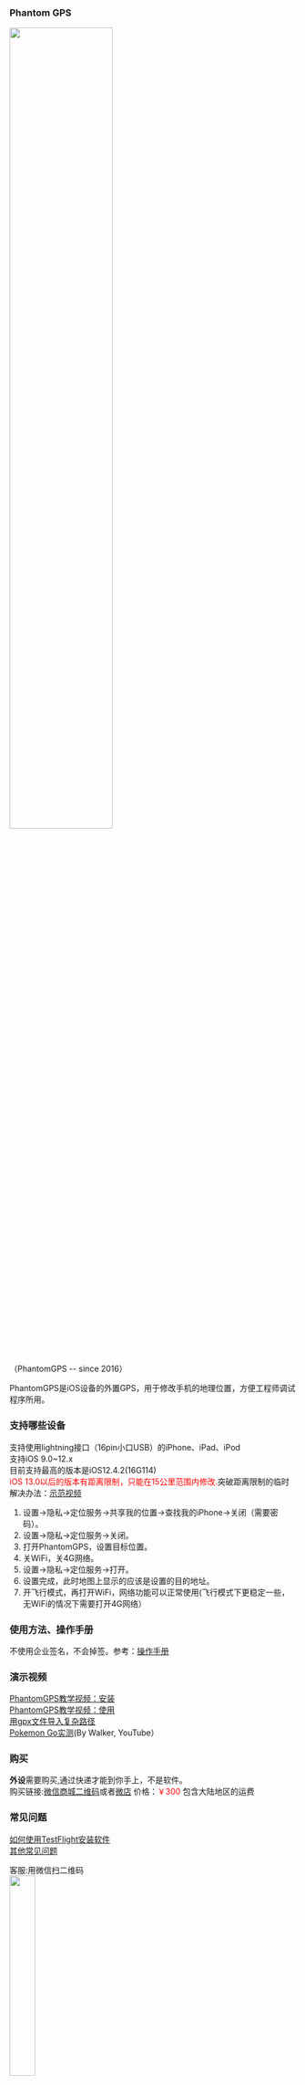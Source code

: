 ### Phantom GPS

<img src="http://phantomgps.com/assets/both.jpg" width="60%" ><br>
（PhantomGPS -- since 2016）

PhantomGPS是iOS设备的外置GPS，用于修改手机的地理位置，方便工程师调试程序所用。
### 支持哪些设备
支持使用lightning接口（16pin小口USB）的iPhone、iPad、iPod<br>
支持iOS 9.0~12.x<br>
目前支持最高的版本是iOS12.4.2(16G114) <br>
<font  color="red">iOS 13.0以后的版本有距离限制，只能在15公里范围内修改.</font>突破距离限制的临时解决办法：[示范视频](http://player.youku.com/embed/XNDM3NDM3MTg2OA==)<br>
1.  设置->隐私->定位服务->共享我的位置->查找我的iPhone->关闭（需要密码）。
2.  设置->隐私->定位服务->关闭。
3.  打开PhantomGPS，设置目标位置。
4.  关WiFi，关4G网络。
5.  设置->隐私->定位服务->打开。
6.  设置完成，此时地图上显示的应该是设置的目的地址。
7.  开飞行模式，再打开WiFi，网络功能可以正常使用(飞行模式下更稳定一些，无WiFi的情况下需要打开4G网络）


### 使用方法、操作手册
不使用企业签名，不会掉签。参考：[操作手册](http://phantomgps.com/manual)  <br>

### 演示视频

[PhantomGPS教学视频：安装](http://player.youku.com/embed/XNDIyMjUyMzA4OA==)<br>
[PhantomGPS教学视频：使用](http://player.youku.com/embed/XNDIyMjg4NTgwMA==)<br>
[用gpx文件导入复杂路径](http://player.youku.com/embed/XNDIyMjg4NTA0NA==)<br>
[Pokemon Go实测](https://youtu.be/WFP0DbKKfWs)(By Walker, YouTube）<br>

### 购买
**外设**需要购买,通过快递才能到你手上，不是软件。<br>
购买链接:[微信商城二维码](http://phantomgps.com/assets/gh_e91036b77b64_430.jpg)或者[微店](https://weidian.com/?userid=1183354983) 价格：<font  color="red">￥300</font> 包含大陆地区的运费<br>


### 常见问题
[如何使用TestFlight安装软件](https://jingyan.baidu.com/article/63f23628276e1d0209ab3d10.html)<br>
[其他常见问题](http://phantomgps.com/faq)

客服:用微信扫二维码<br>
<img src="http://phantomgps.com/assets/wcqr.jpg" width="30%" ><br>
